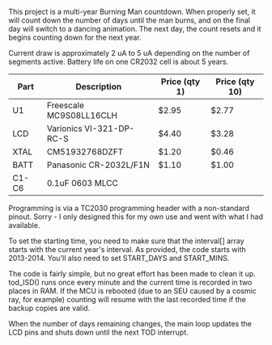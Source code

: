 This project is a multi-year Burning Man countdown.  When properly set, it will count
down the number of days until the man burns, and on the final day will switch to a
dancing animation.  The next day, the count resets and it begins counting down for
the next year.

Current draw is approximately 2 uA to 5 uA depending on the number of segments active.
Battery life on one CR2032 cell is about 5 years.

| Part | Description                | Price (qty 1) | Price (qty 10) |
|------|----------------------------|---------------|----------------|
| U1	 | Freescale MC9S08LL16CLH	| $2.95         |	$2.77          |
| LCD	 | Varionics VI-321-DP-RC-S	| $4.40	    | $3.28          |
| XTAL | CM51932768DZFT			| $1.20	    | $0.46          |
| BATT | Panasonic CR-2032L/F1N	| $1.10	    | $1.00          |
| C1-C6 | 0.1uF 0603 MLCC           |               |                |

Programming is via a TC2030 programming header with a non-standard pinout.  Sorry -
I only designed this for my own use and went with what I had available.

To set the starting time, you need to make sure that the interval[] array starts
with the current year's interval.  As provided, the code starts with 2013-2014.
You'll also need to set START_DAYS and START_MINS.

The code is fairly simple, but no great effort has been made to clean it up.
tod_ISD() runs once every minute and the current time is recorded in two places
in RAM.  If the MCU is rebooted (due to an SEU caused by a cosmic ray, for example)
counting will resume with the last recorded time if the backup copies are valid.

When the number of days remaining changes, the main loop updates the LCD pins
and shuts down until the next TOD interrupt.
